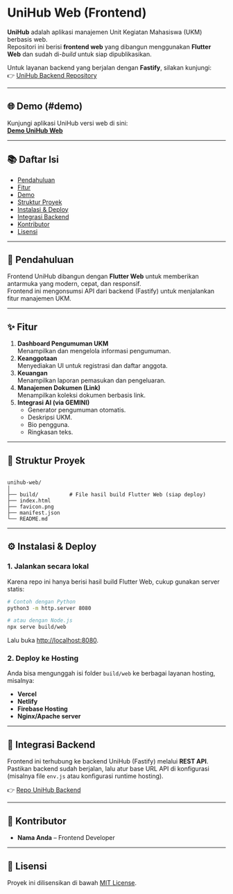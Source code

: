 # UniHub Web (Frontend)

**UniHub** adalah aplikasi manajemen Unit Kegiatan Mahasiswa (UKM) berbasis web.  
Repositori ini berisi **frontend web** yang dibangun menggunakan **Flutter Web** dan sudah di-*build* untuk siap dipublikasikan.  

Untuk layanan backend yang berjalan dengan **Fastify**, silakan kunjungi:  
👉 [UniHub Backend Repository](https://github.com/mwahyudihd/unihub-api)

---

## 🌐 Demo (#demo)
Kunjungi aplikasi UniHub versi web di sini:  
[**Demo UniHub Web**](https://unihub-web-two.vercel.app/)

---

## 📚 Daftar Isi
- [Pendahuluan](#pendahuluan)
- [Fitur](#fitur)
- [Demo](#demo)
- [Struktur Proyek](#struktur-proyek)
- [Instalasi & Deploy](#instalasi--deploy)
- [Integrasi Backend](#integrasi-backend)
- [Kontributor](#kontributor)
- [Lisensi](#lisensi)

---

## 📖 Pendahuluan
Frontend UniHub dibangun dengan **Flutter Web** untuk memberikan antarmuka yang modern, cepat, dan responsif.  
Frontend ini mengonsumsi API dari backend (Fastify) untuk menjalankan fitur manajemen UKM.

---

## ✨ Fitur
1. **Dashboard Pengumuman UKM**  
   Menampilkan dan mengelola informasi pengumuman.
2. **Keanggotaan**  
   Menyediakan UI untuk registrasi dan daftar anggota.
3. **Keuangan**  
   Menampilkan laporan pemasukan dan pengeluaran.
4. **Manajemen Dokumen (Link)**  
   Menampilkan koleksi dokumen berbasis link.
5. **Integrasi AI (via GEMINI)**  
   - Generator pengumuman otomatis.  
   - Deskripsi UKM.  
   - Bio pengguna.  
   - Ringkasan teks.  

---

## 📂 Struktur Proyek
```

unihub-web/
│
├── build/          # File hasil build Flutter Web (siap deploy)
├── index.html
├── favicon.png
├── manifest.json
└── README.md

````

---

## ⚙️ Instalasi & Deploy

### 1. Jalankan secara lokal
Karena repo ini hanya berisi hasil build Flutter Web, cukup gunakan server statis:

```bash
# Contoh dengan Python
python3 -m http.server 8080

# atau dengan Node.js
npx serve build/web
````

Lalu buka [http://localhost:8080](http://localhost:8080).

### 2. Deploy ke Hosting

Anda bisa mengunggah isi folder `build/web` ke berbagai layanan hosting, misalnya:

* **Vercel**
* **Netlify**
* **Firebase Hosting**
* **Nginx/Apache server**

---

## 🔗 Integrasi Backend

Frontend ini terhubung ke backend UniHub (Fastify) melalui **REST API**.
Pastikan backend sudah berjalan, lalu atur base URL API di konfigurasi (misalnya file `env.js` atau konfigurasi runtime hosting).

👉 [Repo UniHub Backend](https://github.com/mwahyudihd/unihub-api)

---

## 👥 Kontributor

* **Nama Anda** – Frontend Developer

---

## 📜 Lisensi

Proyek ini dilisensikan di bawah [MIT License](LICENSE).